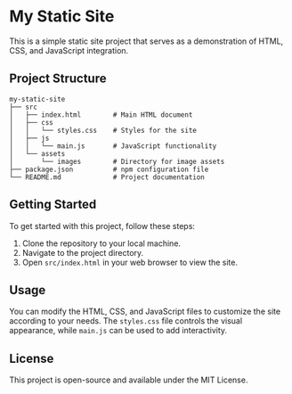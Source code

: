 # My Static Site

This is a simple static site project that serves as a demonstration of HTML, CSS, and JavaScript integration.

## Project Structure

```
my-static-site
├── src
│   ├── index.html        # Main HTML document
│   ├── css
│   │   └── styles.css    # Styles for the site
│   ├── js
│   │   └── main.js       # JavaScript functionality
│   └── assets
│       └── images        # Directory for image assets
├── package.json          # npm configuration file
└── README.md             # Project documentation
```

## Getting Started

To get started with this project, follow these steps:

1. Clone the repository to your local machine.
2. Navigate to the project directory.
3. Open `src/index.html` in your web browser to view the site.

## Usage

You can modify the HTML, CSS, and JavaScript files to customize the site according to your needs. The `styles.css` file controls the visual appearance, while `main.js` can be used to add interactivity.

## License

This project is open-source and available under the MIT License.